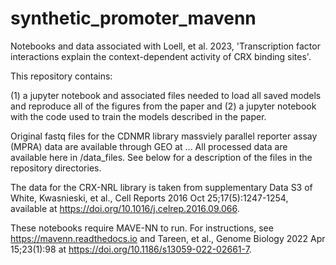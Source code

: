# synthetic_promoter_mavenn
Notebooks and data associated with Loell, et al. 2023, 'Transcription factor interactions explain the context-dependent activity of CRX binding sites'.

This repository contains: 

(1) a jupyter notebook and associated files needed to load all saved models and reproduce all of the figures from the paper and 
(2) a jupyter notebook with the code used to train the models described in the paper.

Original fastq files for the CDNMR library massviely parallel reporter assay (MPRA) data are available through GEO at ... All processed data
are available here in /data_files. See below for a description of the files in the repository directories.

The data for the CRX-NRL library is taken from supplementary Data S3 of White, Kwasnieski, et al., Cell Reports 2016 Oct 25;17(5):1247-1254, 
available at https://doi.org/10.1016/j.celrep.2016.09.066.

These notebooks require MAVE-NN to run. For instructions, see https://mavenn.readthedocs.io and Tareen, et al., Genome Biology 2022 Apr 15;23(1):98 at https://doi.org/10.1186/s13059-022-02661-7.


